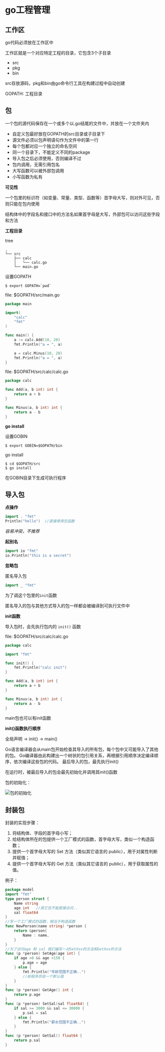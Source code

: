 # go工程管理

## 工作区

go代码必须放在工作区中

工作区就是一个对应特定工程的目录，它包含3个子目录

- src
- pkg
- bin

src存放源码，pkg和bin由go命令行工具在构建过程中自动创建

GOPATH: 工程目录

## 包

一个包的源代码保存在一个或多个以.go结尾的文件中，并放在一个文件夹内

- 自定义包最好放在GOPATH的src目录或子目录下
- 源文件必须以包声明语句作为文件中的第一行
- 每个包都对应一个独立的命名空间
- 同一个目录下，不能定义不同的package
- 导入包之后必须使用，否则编译不过
- 包内调用，无需引用包名
- 大写函数可以被外部包调用
- 小写函数为私有


**可见性**

一个包里的标识符（如变量、常量、类型、函数等）首字母大写，则对外可见，否则只能在包内使用

结构体中的字段名和接口中的方法名如果首字母是大写，外部包可以访问这些字段和方法



**工程目录**

tree

```
.
└── src
    ├── calc
    │   └── calc.go
    └── main.go
```


设置GOPATH
```shell
$ export GOPATH=`pwd`
```

file: $GOPATH/src/main.go

```go
package main

import(
    "calc"
    "fmt"
)

func main() {
    a := calc.Add(10, 20)
    fmt.Println("a = ", a)

    a = calc.Minus(10, 20)
    fmt.Println("a = ", a)
}
```

file: $GOPATH/src/calc/calc.go

```go
package calc

func Add(a, b int) int {
    return a + b
}

func Minus(a, b int) int {
    return a - b
}
```


**go install**

设置GOBIN
```shell
$ export GOBIN=$GOPATH/bin
```

go install
```shell
$ cd $GOPATH/src
$ go install
```

在GOBIN目录下生成可执行程序

## 导入包

**点操作**

```go
import . "fmt"
Println("hello")  //直接使用包函数
```

*容易冲突，不推荐*

**起别名**

```go
import io "fmt"
io.Println("this is a secret")
```

**忽略包**

匿名导入包

```go
import _ "fmt"
```
为了调这个包里的`init`函数

匿名导入的包与其他方式导入的包一样都会被编译到可执行文件中



**init函数**

导入包时，会先执行包内的 `init()` 函数

file: $GOPATH/src/calc/calc.go

```go
package calc

import "fmt"

func init() {
    fmt.Println("calc init")
}

func Add(a, b int) int {
    return a + b
}

func Minus(a, b int) int {
    return a - b
}
```

main包也可以有init函数


**init()函数执行顺序**

全局声明 -> init() -> main()

Go语言编译器会从main包开始检查其导入的所有包，每个包中又可能导入了其他的包。
Go编译器由此构建出一个树状的包引用关系，再根据引用顺序决定编译顺序，依次编译这些包的代码。
最后导入的包，最先执行init()

在运行时，被最后导入的包会最先初始化并调用其init()函数


包的初始化：

![包的初始化](http://c.biancheng.net/uploads/allimg/190821/4-1ZR1102245R8.gif)


## 封装包

封装的实现步骤：

1. 将结构体、字段的首字母小写；
2. 给结构体所在的包提供一个工厂模式的函数，首字母大写，类似一个构造函数；
3. 提供一个首字母大写的 Set 方法（类似其它语言的 public），用于对属性判断并赋值；
4. 提供一个首字母大写的 Get 方法（类似其它语言的 public），用于获取属性的值。


例子：

```go
package model
import "fmt"
type person struct {
    Name string
    age int   //其它包不能直接访问..
    sal float64
}
//写一个工厂模式的函数，相当于构造函数
func NewPerson(name string) *person {
    return &person{
        Name : name,
    }
}
//为了访问age 和 sal 我们编写一对SetXxx的方法和GetXxx的方法
func (p *person) SetAge(age int) {
    if age >0 && age <150 {
        p.age = age
    } else {
        fmt.Println("年龄范围不正确..")
        //给程序员给一个默认值
    }
}
func (p *person) GetAge() int {
    return p.age
}
func (p *person) SetSal(sal float64) {
    if sal >= 3000 && sal <= 30000 {
        p.sal = sal
    } else {
        fmt.Println("薪水范围不正确..")
    }
}
func (p *person) GetSal() float64 {
    return p.sal
}
```
